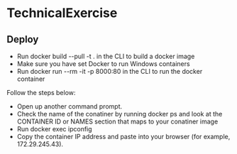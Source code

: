 # TechnicalExercise



## Deploy
- Run docker build --pull -t <docker image name> . in the CLI to build a docker image
- Make sure you have set Docker to run Windows containers
- Run docker run --rm -it -p 8000:80 <docker image name> in the CLI to run the docker container

Follow the steps below:
  - Open up another command prompt.
  - Check the name of the conatiner by running docker ps and look at the CONTAINER ID or NAMES section that maps to your conatiner image
  - Run docker exec <container name> ipconfig
  - Copy the container IP address and paste into your browser (for example, 172.29.245.43).

